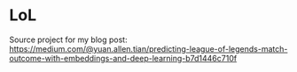 # LoL

Source project for my blog post: https://medium.com/@yuan.allen.tian/predicting-league-of-legends-match-outcome-with-embeddings-and-deep-learning-b7d1446c710f
